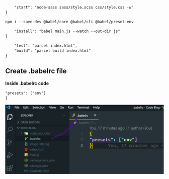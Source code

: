 ```"scripts": {
    "start": "node-sass sass/style.scss css/style.css -w"
}
```
```Transpile js in Babel
npm i --save-dev @babel/core @babel/cli @babel/preset-env
```
```"scripts": {
    "install": "babel main.js --watch --out-dir js"
}
```

```"scripts": {
    "test": "parcel index.html",
    "build": "parcel build index.html"
}
```
**Create .babelrc file**
------------------------------------------
**Inside .babelrc code**

```{
"presets": ["env"]    
}
```

![babelrc](./babelrc.png)